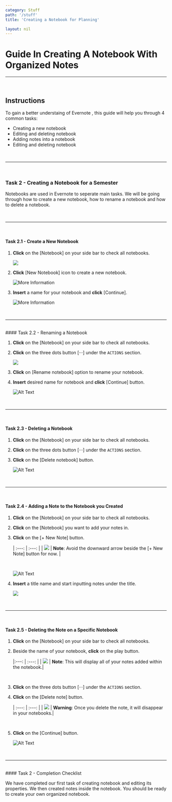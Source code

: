 ```yaml
---
category: Stuff
path: '/stuff'
title: 'Creating a Notebook for Planning'

layout: nil
---
```


# Guide In Creating A Notebook With Organized Notes

___

<br>

## Instructions

To gain a better understaing of Evernote , this guide will help you through 4 common tasks:

- Creating a new notebook
- Editing and deleting notebook
- Adding notes into a notebook
- Editing and deleting notebook

<br>

___

<br>

### Task 2 - Creating a Notebook for a Semester

Notebooks are used in Evernote to seperate main tasks. We will be going through how to create a new notebook, how to rename a notebook and how to delete a notebook.

<br>

___

<br>

#### Task 2.1 - Create a New Notebook

1. **Click** on the [Notebook] on your side bar to check all notebooks.

    <img src="https://raw.githubusercontent.com/SkylarZhao6/EvernoteGuide/gh-pages/images/Task2.1.1.png" id="task2_1">

2. **Click** [New Notebook] icon to create a new notebook.

    ![More Information](https://raw.githubusercontent.com/SkylarZhao6/EvernoteGuide/gh-pages/images/Task2.1.2.png "Add new notebook")

3. **Insert** a name for your notebook and **click** [Continue].

    ![More Information](https://raw.githubusercontent.com/SkylarZhao6/EvernoteGuide/gh-pages/images/Task2.1.3.png "Confirm new notebook")

<br>

___

<br>
#### Task 2.2 - Renaming a Notebook

1. **Click** on the [Notebook] on your side bar to check all notebooks.

2. **Click** on the three dots button [···] under the ```ACTIONS``` section.

    <img src="https://raw.githubusercontent.com/SkylarZhao6/EvernoteGuide/gh-pages/images/Task2.2.1.png" id="task2_2">

3. **Click** on [Rename notebook] option to rename your notebook.

4. **Insert** desired name for notebook and **click** [Continue] button.

    ![Alt Text](https://camo.githubusercontent.com/286e1fcebde431e2e1a9738db7b24446221c7f9c/68747470733a2f2f6d656469612e67697068792e636f6d2f6d656469612f59523246704c44485170556365796a327a502f67697068792e676966)

<br>

___

<br>

#### Task 2.3 - Deleting a Notebook

1. **Click** on the [Notebook] on your side bar to check all notebooks.

2. **Click** on the three dots button [···] under the ```ACTIONS``` section.

3. **Click** on the [Delete notebook] button.

    ![Alt Text](https://camo.githubusercontent.com/d33f7bfb73a956420aefbfd2029f80312fad9c41/68747470733a2f2f6d656469612e67697068792e636f6d2f6d656469612f5752466c31635a6c7735656a4230446453522f67697068792e676966)

<br>

___

<br>

#### Task 2.4 - Adding a Note to the Notebook you Created

1. **Click** on the [Notebook] on your side bar to check all notebooks.

2. **Click** on the [Notebook] you want to add your notes in.

3. **Click** on the [+ New Note] button.

    | :---: | :---: |
    | <img src="https://raw.githubusercontent.com/SkylarZhao6/EvernoteGuide/gh-pages/images/MoreInformation.png" id="note"> |     **Note**: Avoid the downward arrow beside the [+ New Note] button for now. |
    
    <br>

    ![Alt Text](https://camo.githubusercontent.com/191ee927e6166a6ffe5c3f5b689cea8d7798926a/68747470733a2f2f6d656469612e67697068792e636f6d2f6d656469612f6947764f496d506b6f4d69756a50715976452f67697068792e676966)

4. **Insert** a title name and start inputting notes under the title.

    <img src="https://raw.githubusercontent.com/SkylarZhao6/EvernoteGuide/gh-pages/images/Task2.4.1.png" id="task2_4">

<br>

___

<br>

#### Task 2.5 - Deleting the Note on a Specific Notebook

1. **Click** on the [Notebook] on your side bar to check all notebooks.

2. Beside the name of your notebook, **click** on the play button.

    |:---: | :---: |
| <img src="https://raw.githubusercontent.com/SkylarZhao6/EvernoteGuide/gh-pages/images/MoreInformation.png" id="note"> | **Note**: This will display all of your notes added within the notebook.|

    <br>

3. **Click** on the three dots button [···] under the ```ACTIONS``` section.

4. **Click** on the [Delete note] button.

    | :---: | :---: |
| <img src="https://raw.githubusercontent.com/SkylarZhao6/EvernoteGuide/gh-pages/images/Warning.png" id="note"> | **Warning**: Once you delete the note, it will disappear in your notebooks.|

    <br>

5. **Click** on the [Continue] button.

    ![Alt Text](https://camo.githubusercontent.com/01896b7fb3bec8f4572af6c27b57e8557a6b0ea6/68747470733a2f2f6d656469612e67697068792e636f6d2f6d656469612f4b654569316c4153456f47587638543247652f67697068792e676966)
<br>

___

<br>
#### Task 2 - Completion Checklist

We have completed our first task of creating notebook and editing its properties. We then created notes inside the notebook. You should be ready to create your own organized notebook.
